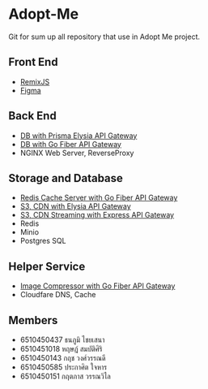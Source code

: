 # Adopt-Me
Git for sum up all repository that use in Adopt Me project.

## Front End
  - [RemixJS](https://github.com/BuB1e/AdoptMe-FrontEnd-Remix)
  - [Figma](https://www.figma.com/design/dZ80kFKyyNxUkAcxvsMsh0/AdoptMe?node-id=0-1&node-type=canvas&t=fForgGiKjXOwxuK9-0)

## Back End
  - [DB with Prisma Elysia API Gateway](https://github.com/pwtpcn/AdoptMe-Database)
  - [DB with Go Fiber API Gateway](https://github.com/PrakasitJ/Go-Postgres-API)
  - NGINX Web Server, ReverseProxy

## Storage and Database
  - [Redis Cache Server with Go Fiber API Gateway](https://github.com/Kriwn/Go_Reverse_Proxy)
  - [S3, CDN with Elysia API Gateway](https://github.com/PrakasitJ/proxy-server-elysia)
  - [S3, CDN Streaming with Express API Gateway](https://github.com/PrakasitJ/proxy-server-express)
  - Redis
  - Minio
  - Postgres SQL

## Helper Service
  - [Image Compressor with Go Fiber API Gateway](https://github.com/Kriwn/Go_Compressor)
  - Cloudfare DNS, Cache

## Members
  - 6510450437 ธนภูมิ ไชยเสนา
  - 6510451018 หฤษฎ์ สมบัติศิริ
  - 6510450143 กฤช วงศ์วรรณดี
  - 6510450585 ประกาศิต ใจหาร
  - 6510450151 กฤตภาส วรรณวิไล
